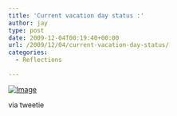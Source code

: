 ```yaml
---
title: 'Current vacation day status :'
author: jay
type: post
date: 2009-12-04T00:19:40+00:00
url: /2009/12/04/current-vacation-day-status/
categories:
  - Reflections

---
```

[![Image][1]][2]

via tweetie

 [1]: http://sysadminrambles.files.wordpress.com/2009/12/image-scaled10002.jpg?w=300
 [2]: http://sysadminrambles.files.wordpress.com/2009/12/image-scaled10002.jpg